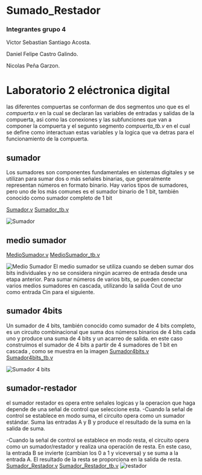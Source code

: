 # Sumado_Restador
### Integrantes grupo 4
Victor Sebastian Santiago Acosta.

Daniel Felipe Castro Galindo. 

Nicolas Peña Garzon. 

# Laboratorio 2 eléctronica digital 
las diferentes compuertas se conforman de dos segmentos uno que es el *compuerta.v* en la cual se declaran las variables de entradas y salidas de la compuerta, asi como las conexiones y las subfunciones que van a componer la compuerta y el segunto segmento *compuerta_tb.v* en el cual se define como interactuan estas variables y la logica que va detras para el funcionamiento de la compuerta. 
## sumador
Los sumadores son componentes fundamentales en sistemas digitales y se utilizan para sumar dos o más señales binarias, que generalmente representan números en formato binario. Hay varios tipos de sumadores, pero uno de los más comunes es el sumador binario de 1 bit, también conocido como sumador completo de 1 bit

[Sumador.v](fulladder/fulladder.v) 
[Sumador_tb.v](fulladder/fulladder_tb.v)

![Sumador](https://github.com/victor25200/Sumado_Restador/assets/143362267/051b719b-5184-4c5e-93dd-ab97724bb099)

## medio sumador
[MedioSumador.v](fulladder/halfadder.v)
[MedioSumador_tb.v](https://github.com/victor25200/Sumado_Restador/blob/main/fulladder/fulladder_tb.v)

![Medio Sumador](https://github.com/victor25200/Sumado_Restador/assets/143362267/6d5695f9-185a-4793-b911-a789bf7870ae)
 El medio sumador se utiliza cuando se deben sumar dos bits individuales y no se considera ningún acarreo de entrada desde una etapa anterior. Para sumar números de varios bits, se pueden conectar varios medios sumadores en cascada, utilizando la salida Cout de uno como entrada Cin  para el siguiente. 
## sumador 4bits
Un sumador de 4 bits, también conocido como sumador de 4 bits completo, es un circuito combinacional que suma dos números binarios de 4 bits cada uno y produce una suma de 4 bits y un acarreo de salida. en este caso construimos el sumador de 4 bits a partir de 4 sumadores de 1 bit en cascada , como se muestra en la imagen
[Sumador4bits.v](fulladder/Sumador_4bits.v)
[Sumador4bits_tb.v](fulladder/Sumador_4bits_tb.v)

![Sumador 4 bits](https://github.com/victor25200/Sumado_Restador/assets/143362267/ac852cce-5fb2-49ce-b6ed-12a6b84f0c1b)


## sumador-restador
el sumador restador es opera entre señales logicas y la operacion que haga depende de una señal de control que seleccione esta.
-Cuando la señal de control se establece en modo suma, el circuito opera como un sumador estándar. Suma las entradas A y B y produce el resultado de la suma en la salida de suma.

-Cuando la señal de control se establece en modo resta, el circuito opera como un sumador/restador y realiza una operación de resta. En este caso, la entrada B se invierte (cambian los 0 a 1 y viceversa) y se suma a la entrada A. El resultado de la resta se proporciona en la salida de resta.
[Sumador_Restador.v](fulladder/Sumador_Restador.v)
[Sumador_Restador_tb.v](fulladder/Sumador_Restador_tb.v)
![restador](https://github.com/victor25200/Sumado_Restador/assets/143362267/38ac561a-e690-492e-80cc-d03aa8f9cb7f)
